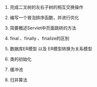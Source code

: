 1. 完成二叉树的左右子树的相互交换操作

2. 编写一个冒泡排序函数，并进行优化


3. 简要概述Servlet中页面跳转的方法
4. final 、finally 、finalize的区别 
5. 数据库ER模型 以及 ER模型转换为关系模型
6. 类的初始化
7. 缓冲池
8. 归并算法 
